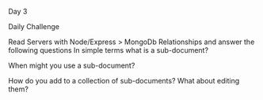 Day 3

Daily Challenge

Read Servers with Node/Express > MongoDb Relationships and answer the following questions
In simple terms what is a sub-document?
>

When might you use a sub-document?
>

How do you add to a collection of sub-documents? What about editing them?
>